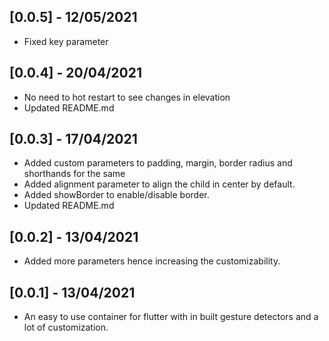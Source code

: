 ## [0.0.5] - 12/05/2021

* Fixed key parameter

## [0.0.4] - 20/04/2021

* No need to hot restart to see changes in elevation
* Updated README.md

## [0.0.3] - 17/04/2021

* Added custom parameters to padding, margin, border radius and shorthands for the same
* Added alignment parameter to align the child in center by default.
* Added showBorder to enable/disable border.
* Updated README.md

## [0.0.2] - 13/04/2021

* Added more parameters hence increasing the customizability.

## [0.0.1] - 13/04/2021

* An easy to use container for flutter with in built gesture detectors and a lot of customization.
